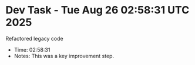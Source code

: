 # Dev Task - Tue Aug 26 02:58:31 UTC 2025
Refactored legacy code
- Time: 02:58:31
- Notes: This was a key improvement step.
